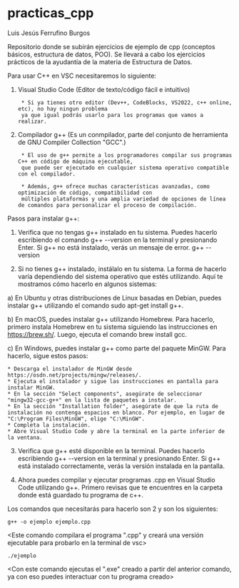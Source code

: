 # practicas_cpp 
Luis Jesús Ferrufino Burgos 


Repositorio donde se subirán ejercicios de ejemplo de cpp (conceptos básicos, estructura de datos, POO).
Se llevará a cabo los ejercicios prácticos de la ayudantía de la materia de Estructura de Datos.

Para usar C++ en VSC necesitaremos lo siguiente:

1) Visual Studio Code (Editor de texto/código fácil e intuitivo)
        
        * Si ya tienes otro editor (Dev++, CodeBlocks, VS2022, c++ online, etc), no hay ningun problema 
        ya que igual podrás usarlo para los programas que vamos a realizar.

2) Compilador g++ (Es un conmpilador, parte del conjunto de herramienta de GNU Compiler Collection "GCC".)

        * El uso de g++ permite a los programadores compilar sus programas C++ en código de máquina ejecutable, 
        que puede ser ejecutado en cualquier sistema operativo compatible con el compilador. 

        * Además, g++ ofrece muchas características avanzadas, como optimización de código, compatibilidad con 
        múltiples plataformas y una amplia variedad de opciones de línea de comandos para personalizar el proceso de compilación.

Pasos para instalar g++:

1. Verifica que no tengas g++ instalado en tu sistema. Puedes hacerlo escribiendo el comando g++ --version en la terminal y presionando Enter. Si g++ no está instalado, verás un mensaje de error.
    g++ --version

2. Si no tienes g++ instalado, instálalo en tu sistema. La forma de hacerlo varía dependiendo del sistema operativo que estés utilizando. Aquí te mostramos cómo hacerlo en algunos sistemas:

a) En Ubuntu y otras distribuciones de Linux basadas en Debian, puedes instalar g++ utilizando el comando sudo apt-get install g++.

b) En macOS, puedes instalar g++ utilizando Homebrew. Para hacerlo, primero instala Homebrew en tu sistema siguiendo las instrucciones en https://brew.sh/. Luego, ejecuta el comando brew install gcc.

c) En Windows, puedes instalar g++ como parte del paquete MinGW. Para hacerlo, sigue estos pasos:

    * Descarga el instalador de MinGW desde https://osdn.net/projects/mingw/releases/.
    * Ejecuta el instalador y sigue las instrucciones en pantalla para instalar MinGW.
    * En la sección "Select components", asegúrate de seleccionar "mingw32-gcc-g++" en la lista de paquetes a instalar.
    * En la sección "Installation folder", asegúrate de que la ruta de instalación no contenga espacios en blanco. Por ejemplo, en lugar de "C:\Program Files\MinGW", elige "C:\MinGW".
    * Completa la instalación.
    * Abre Visual Studio Code y abre la terminal en la parte inferior de la ventana.

3. Verifica que g++ esté disponible en la terminal. Puedes hacerlo escribiendo g++ --version en la terminal y presionando Enter. Si g++ está instalado correctamente, verás la versión instalada en la pantalla.

4. Ahora puedes compilar y ejecutar programas .cpp en Visual Studio Code utilizando g++. Primero revisas que te encuentres en la carpeta donde está guardado tu programa de c++.

Los comandos que necesitarás para hacerlo son 2 y son los siguientes:

    g++ -o ejemplo ejemplo.cpp           
<Este comando compilara el programa ".cpp" y creará una versión ejecutable para probarlo en la terminal de vsc>

    ./ejemplo                            
<Con este comando ejecutas el ".exe" creado a partir del anterior comando, ya con eso puedes interactuar con tu programa creado>

